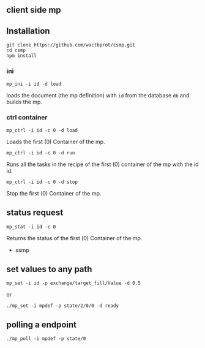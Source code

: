 client side mp
--------------

## Installation

```
git clone https://github.com/wactbprot/csmp.git
cd csmp
npm install
```

### ini

```
mp_ini -i id -d load
```
loads the document (the mp definition) with ```id``` from the
database ```db``` and builds the mp.


### ctrl container

```
mp_ctrl -i id -c 0 -d load
```

Loads the first (0) Container of the mp.


```
mp_ctrl -i id -c 0 -d run
```

Runs all the tasks in the recipe of the first (0) container of the mp with the id id.


```
mp_ctrl -i id -c 0 -d stop
```

Stop the first (0) Container of the mp.


## status request


```
mp_stat -i id -c 0 
```

Returns the status of the  first (0) Container of the mp.

- ssmp

## set values to any path

```
mp_set -i id -p exchange/target_fill/Value -d 0.5 
```

or

```
./mp_set -i mpdef -p state/2/0/0 -d ready
```


## polling a endpoint

```
./mp_poll -i mpdef -p state/0
```